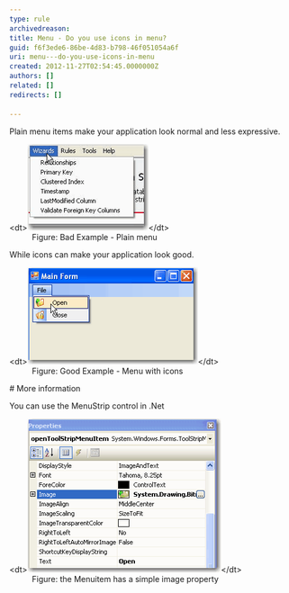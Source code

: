 ```yaml
---
type: rule
archivedreason: 
title: Menu - Do you use icons in menu?
guid: f6f3ede6-86be-4d83-b798-46f051054a6f
uri: menu---do-you-use-icons-in-menu
created: 2012-11-27T02:54:45.0000000Z
authors: []
related: []
redirects: []

---
```


Plain menu items make your application look normal and less expressive. 
<!--endintro-->
<dl class="badImage">&lt;dt&gt;<img alt="Plain Menu" src="../../assets/BetterUI_PlainMenu.gif">&lt;/dt&gt;
<dd>Figure: Bad Example - Plain menu</dd></dl>
While icons can make your application look good.
<dl class="goodImage">&lt;dt&gt;<img alt="menu with icons" src="../../assets/BetterUI_MenuStrip.gif">&lt;/dt&gt;
<dd>Figure: Good Example - Menu with icons</dd></dl>
# More information

You can use the MenuStrip control in .Net
<dl class="image">&lt;dt&gt;<img border="0" alt="menu item properties" src="../../assets/BetterUI_MenuStrip_DesignView.gif">&lt;/dt&gt;
<dd>Figure: the Menuitem has a simple image property</dd></dl>
